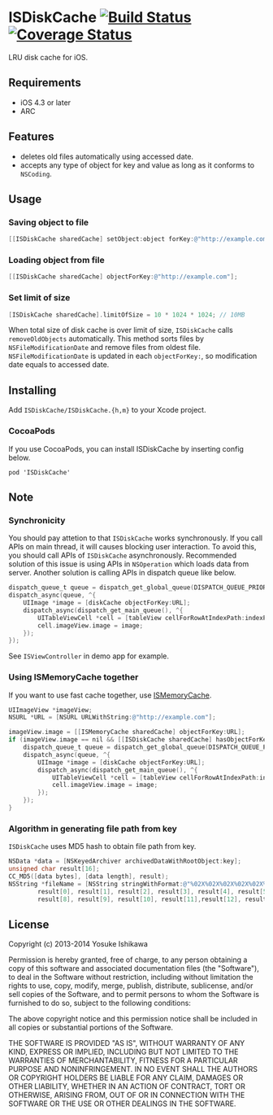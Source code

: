 # ISDiskCache [![Build Status](https://travis-ci.org/ishkawa/ISDiskCache.png)](https://travis-ci.org/ishkawa/ISDiskCache) [![Coverage Status](https://coveralls.io/repos/ishkawa/ISDiskCache/badge.png?branch=master)](https://coveralls.io/r/ishkawa/ISDiskCache?branch=master)

LRU disk cache for iOS.

## Requirements

- iOS 4.3 or later
- ARC

## Features

- deletes old files automatically using accessed date.
- accepts any type of object for key and value as long as it conforms to `NSCoding`.

## Usage

### Saving object to file

```objectivec
[[ISDiskCache sharedCache] setObject:object forKey:@"http://example.com"];
```

### Loading object from file

```objectivec
[[ISDiskCache sharedCache] objectForKey:@"http://example.com"];
```

### Set limit of size

```objectivec
[ISDiskCache sharedCache].limitOfSize = 10 * 1024 * 1024; // 10MB
```

When total size of disk cache is over limit of size, `ISDiskCache` calls `removeOldObjects` automatically.
This method sorts files by `NSFileModificationDate` and remove files from oldest file.
`NSFileModificationDate` is updated in each `objectForKey:`, so modification date equals to accessed date.

## Installing

Add `ISDiskCache/ISDiskCache.{h,m}` to your Xcode project.

### CocoaPods

If you use CocoaPods, you can install ISDiskCache by inserting config below.

```
pod 'ISDiskCache'
```

## Note

### Synchronicity

You should pay attetion to that `ISDiskCache` works synchronously.
If you call APIs on main thread, it will causes blocking user interaction.
To avoid this, you should call APIs of `ISDiskCache` asynchronously.
Recommended solution of this issue is using APIs in `NSOperation` which loads data from server.
Another solution is calling APIs in dispatch queue like below.

```objectivec
dispatch_queue_t queue = dispatch_get_global_queue(DISPATCH_QUEUE_PRIORITY_DEFAULT, 0);
dispatch_async(queue, ^{
    UIImage *image = [diskCache objectForKey:URL];
    dispatch_async(dispatch_get_main_queue(), ^{
        UITableViewCell *cell = [tableView cellForRowAtIndexPath:indexPath];
        cell.imageView.image = image;
    });
});
```

See `ISViewController` in demo app for example.

### Using ISMemoryCache together

If you want to use fast cache together, use [ISMemoryCache](https://github.com/ishkawa/ISMemoryCache).

```objectivec
UIImageView *imageView;
NSURL *URL = [NSURL URLWithString:@"http://example.com"];

imageView.image = [[ISMemoryCache sharedCache] objectForKey:URL];
if (imageView.image == nil && [[ISDiskCache sharedCache] hasObjectForKey:URL]) {
    dispatch_queue_t queue = dispatch_get_global_queue(DISPATCH_QUEUE_PRIORITY_DEFAULT, 0);
    dispatch_async(queue, ^{
        UIImage *image = [diskCache objectForKey:URL];
        dispatch_async(dispatch_get_main_queue(), ^{
            UITableViewCell *cell = [tableView cellForRowAtIndexPath:indexPath];
            cell.imageView.image = image;
        });
    });
}
```

### Algorithm in generating file path from key

`ISDiskCache` uses MD5 hash to obtain file path from key.

```objectivec
NSData *data = [NSKeyedArchiver archivedDataWithRootObject:key];
unsigned char result[16];
CC_MD5([data bytes], [data length], result);
NSString *fileName = [NSString stringWithFormat:@"%02X%02X%02X%02X%02X%02X%02X%02X%02X%02X%02X%02X%02X%02X%02X%02X",
        result[0], result[1], result[2], result[3], result[4], result[5], result[6], result[7],
        result[8], result[9], result[10], result[11],result[12], result[13], result[14], result[15]];
```

## License

Copyright (c) 2013-2014 Yosuke Ishikawa

Permission is hereby granted, free of charge, to any person obtaining a copy of this software and associated documentation files (the "Software"), to deal in the Software without restriction, including without limitation the rights to use, copy, modify, merge, publish, distribute, sublicense, and/or sell copies of the Software, and to permit persons to whom the Software is furnished to do so, subject to the following conditions:

The above copyright notice and this permission notice shall be included in all copies or substantial portions of the Software.

THE SOFTWARE IS PROVIDED "AS IS", WITHOUT WARRANTY OF ANY KIND, EXPRESS OR IMPLIED, INCLUDING BUT NOT LIMITED TO THE WARRANTIES OF MERCHANTABILITY, FITNESS FOR A PARTICULAR PURPOSE AND NONINFRINGEMENT. IN NO EVENT SHALL THE AUTHORS OR COPYRIGHT HOLDERS BE LIABLE FOR ANY CLAIM, DAMAGES OR OTHER LIABILITY, WHETHER IN AN ACTION OF CONTRACT, TORT OR OTHERWISE, ARISING FROM, OUT OF OR IN CONNECTION WITH THE SOFTWARE OR THE USE OR OTHER DEALINGS IN THE SOFTWARE.


